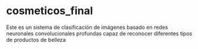 # cosmeticos_final
Este es un sistema de clasificación de imágenes basado en redes neuronales convolucionales profundas  capaz de reconocer diferentes tipos de productos de belleza
